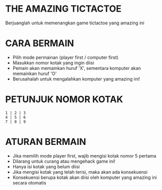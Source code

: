 ﻿# THE AMAZING TICTACTOE
 Berjuanglah untuk memenangkan game tictactoe yang amazing ini

# CARA BERMAIN 
 - Pilih mode permainan (player first / computer first)
 - Masukkan nomor kotak yang ingin diisi
 - Pemain akan memainkan huruf 'X', sementara komputer akan memainkan huruf 'O'
 - Berusahalah untuk mengalahkan komputer yang amazing ini!

# PETUNJUK NOMOR KOTAK 
```
1 | 2 | 3
4 | 5 | 6
7 | 8 | 9
```

# ATURAN BERMAIN 
 - Jika memilih mode player first, wajib mengisi kotak nomor 5 pertama
 - Dilarang untuk curang atau mengehack game ini!
 - Hanya isi kotak yang belum diisi
 - Jika mengisi kotak yang telah terisi, maka akan ada konsekuensi
 - Konsekuensi berupa kotak akan diisi oleh komputer yang amazing ini secara otomatis
